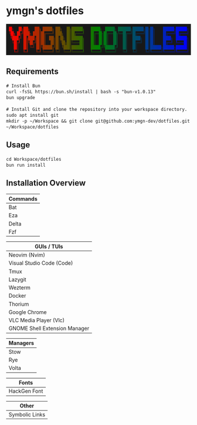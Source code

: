 # ymgn's dotfiles

![](https://github.com/ymgn-dev/dotfiles/blob/main/resources/logo.png)

## Requirements

```shell
# Install Bun
curl -fsSL https://bun.sh/install | bash -s "bun-v1.0.13"
bun upgrade

# Install Git and clone the repository into your workspace directory.
sudo apt install git
mkdir -p ~/Workspace && git clone git@github.com:ymgn-dev/dotfiles.git ~/Workspace/dotfiles
```

## Usage

```shell
cd Workspace/dotfiles
bun run install
```

## Installation Overview

| Commands |
| -------- |
| Bat      |
| Eza      |
| Delta    |
| Fzf      |

| GUIs / TUIs                   |
| ----------------------------- |
| Neovim (Nvim)                 |
| Visual Studio Code (Code)     |
| Tmux                          |
| Lazygit                       |
| Wezterm                       |
| Docker                        |
| Thorium                       |
| Google Chrome                 |
| VLC Media Player (Vlc)        |
| GNOME Shell Extension Manager |

| Managers |
| -------- |
| Stow     |
| Rye      |
| Volta    |

| Fonts        |
| ------------ |
| HackGen Font |

| Other          |
| -------------- |
| Symbolic Links |
